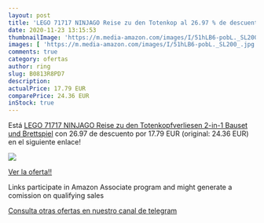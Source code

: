 ```yaml
---
layout: post
title: 'LEGO 71717 NINJAGO Reise zu den Totenkop al 26.97 % de descuento'
date: 2020-11-23 13:15:53
thumbnailImage: 'https://m.media-amazon.com/images/I/51hLB6-pobL._SL200_.jpg'
images: [ 'https://m.media-amazon.com/images/I/51hLB6-pobL._SL200_.jpg' ]
comments: true
category: ofertas
author: ring
slug: B0813R8PD7
description:
actualPrice: 17.79 EUR
comparePrice: 24.36 EUR
inStock: true
---
```


Está [LEGO 71717 NINJAGO Reise zu den Totenkopfverliesen  2-in-1 Bauset und Brettspiel](https://www.amazon.de/dp/B0813R8PD7/?tag=redken02-21) con 26.97 de descuento por 17.79 EUR (original: 24.36 EUR) en el siguiente enlace!

[![](https://m.media-amazon.com/images/I/51hLB6-pobL._SL200_.jpg)](https://www.amazon.de/dp/B0813R8PD7/?tag=redken02-21)

[Ver la oferta!!](https://www.amazon.de/dp/B0813R8PD7/?tag=redken02-21)

Links participate in Amazon Associate program and might generate a comission on qualifying sales

[Consulta otras ofertas en nuestro canal de telegram](https://t.me/s/ofertas25)

